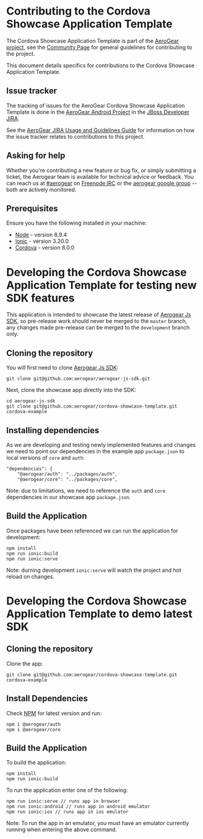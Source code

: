 # Contributing to the Cordova Showcase Application Template

The Cordova Showcase Application Template is part of the [AeroGear project](https://aerogear.org/), see the [Community Page](https://aerogear.org/community) for general guidelines for contributing to the project.

This document details specifics for contributions to the Cordova Showcase Application Template.

## Issue tracker

The tracking of issues for the AeroGear Cordova Showcase Application Template is done in the [AeroGear Android Project](https://issues.jboss.org/projects/AEROGEAR/issues) in the [JBoss Developer JIRA](https://issues.jboss.org).

See the [AeroGear JIRA Usage and Guidelines Guide](https://aerogear.org/docs/guides/JIRAUsage/) for information on how the issue tracker relates to contributions to this project.

## Asking for help

Whether you're contributing a new feature or bug fix, or simply submitting a
ticket, the Aerogear team is available for technical advice or feedback. 
You can reach us at [#aerogear](ircs://chat.freenode.net:6697/aerogear) on [Freenode IRC](https://freenode.net/) or the 
[aerogear google group](https://groups.google.com/forum/#!forum/aerogear)
-- both are actively monitored.

## Prerequisites

Ensure you have the following installed in your machine:

- [Node](https://nodejs.org/en/) - version 8.9.4
- [Ionic](https://ionicframework.com/) - version 3.20.0
- [Cordova](https://cordova.apache.org/) - version 8.0.0


# Developing the Cordova Showcase Application Template for testing new SDK features
This application is intended to showcase the latest release of [Aerogear Js SDK](https://github.com/aerogear/aerogear-js-sdk), so pre-release work should never be merged to the `master` branch, any changes made pre-release can be merged to the `development` branch only.

## Cloning the repository
You will first need to clone [Aerogear Js SDK](https://github.com/aerogear/aerogear-js-sdk):
```
git clone git@github.com:aerogear/aerogear-js-sdk.git
```
Next, clone the showcase app directly into the SDK:
```
cd aerogear-js-sdk
git clone git@github.com:aerogear/cordova-showcase-template.git cordova-example
```
## Installing dependencies
As we are developing and testing newly implemented features and changes we need to point our dependencies in the example app `package.json` to local versions of `core` and `auth`:

```
"dependencies": {		    
    "@aerogear/auth": "../packages/auth",		 
    "@aerogear/core": "../packages/core",
```
Note: due to limitations, we need to reference the `auth` and `core` dependencies in our showcase app `package.json`.

## Build the Application
Once packages have been referenced we can run the application for development:
```
npm install
npm run ionic:build
npm run ionic:serve
```
Note: durning development `ionic:serve` will watch the project and hot reload on changes.

# Developing the Cordova Showcase Application Template to demo latest SDK

## Cloning the repository 
Clone the app:
```
git clone git@github.com:aerogear/cordova-showcase-template.git cordova-example
```

## Install Dependencies
Check [NPM](https://www.npmjs.com/org/aerogear) for latest version and run:
```
npm i @aerogear/auth
npm i @aerogear/core
```

## Build the Application
To build the application:
```
npm install
npm run ionic:build
```
To run the application enter one of the following:
```
npm run ionic:serve // runs app in browser
npm run ionic:android // runs app in android emulator
npm run ionic:ios // runs app in ios emulator
```
Note: To run the app in an emulator, you must have an emulator currently running when entering the above command.